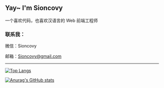 ## Yay~ I'm Sioncovy

一个喜欢代码，也喜欢汉语言的 Web 前端工程师

### 联系我：
微信：Sioncovy

邮箱：Sioncovy@gmail.com


---

[![Top Langs](https://github-readme-stats.vercel.app/api/top-langs/?username=Sioncovy&layout=compact)](https://github.com/anuraghazra/github-readme-stats)

[![Anurag's GitHub stats](https://github-readme-stats.vercel.app/api?username=Sioncovy)](https://github.com/anuraghazra/github-readme-stats)

